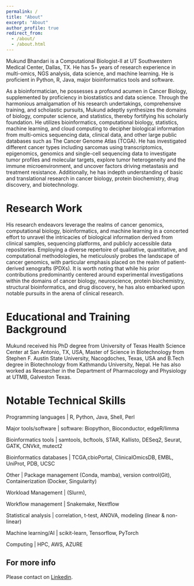 ```yaml
---
permalink: /
title: "About"
excerpt: "About"
author_profile: true
redirect_from:
  - /about/
  - /about.html
---
```


Mukund Bhandari is a Computational Biologist-II at UT Southwestern Medical Center, Dallas, TX. He has 5+ years of research experience in multi-omics, NGS analysis, data science, and machine learning. He is proficient in Python, R, Java, major bioinformatics tools and software. 

As a bioinformatician, he possesses a profound acumen in Cancer Biology, supplemented by proficiency in biostatistics and data science. Through the harmonious amalgamation of his research undertakings, comprehensive training, and scholastic pursuits, Mukund adeptly synthesizes the domains of biology, computer science, and statistics, thereby fortifying his scholarly foundation. 
He utilizes bioinformatics, computational biology, statistics, machine learning, and cloud computing to decipher biological information from multi-omics sequencing data, clinical data, and other large public databases such as The Cancer Genome Atlas (TCGA). He has investigated different cancer types including sarcomas using transcriptomics, epigenomics, genomics and single-cell sequencing data to investigate tumor profiles and molecular targets, explore tumor heterogeneity and the immune microenvironment, and uncover factors driving metastasis and treatment resistance. Additionally, he has indepth understanding of basic and translational research in cancer biology, protein biochemistry, drug discovery, and biotechnology.

Research Work
======
His research endeavors leverage the realms of cancer genomics, computational biology, bioinformatics, and machine learning in a concerted effort to unravel the intricacies of biological information derived from clinical samples, sequencing platforms, and publicly accessible data repositories. Employing a diverse repertoire of qualitative, quantitative, and computational methodologies, he meticulously probes the landscape of cancer genomics, with particular emphasis placed on the realm of patient-derived xenografts (PDXs). It is worth noting that while his prior contributions predominantly centered around experimental investigations within the domains of cancer biology, neuroscience, protein biochemistry, structural bioinformatics, and drug discovery, he has also embarked upon notable pursuits in the arena of clinical research.

Educational and Training Background
======

Mukund received his PhD degree from University of Texas Health Science Center at San Antonio, TX, USA, Master of Science in Biotechnology from Stephen F. Austin State University, Nacogdoches, Texas, USA and B.Tech degree in Biotechnology from Kathmandu University, Nepal. He has also worked as Researcher in the Department of Pharmacology and Physiology at UTMB, Galveston Texas.

Notable Technical Skills
======

Programming languages    | R, Python, Java, Shell, Perl

Major tools/software     | software: Biopython, Bioconductor, edgeR/limma

Bioinformatics tools     | samtools, bcftools, STAR, Kallisto, DESeq2, Seurat, GATK, CNVkit, mutect2

Bioinformatics databases | TCGA,cbioPortal, ClinicalOmicsDB, EMBL, UniProt, PDB, UCSC

Other                    | Package management (Conda, mamba), version control(Git), Containerization (Docker, Singularity)

Workload Management      | (Slurm),

Workflow management      | Snakemake, Nextflow

Statistical analysis     | correlation, t-test, ANOVA, modeling (linear & non-linear)

Machine learning/AI      | scikit-learn, Tensorflow, PyTorch

Computing                | HPC, AWS, AZURE

For more info
------
Please contact on [Linkedin](https://www.linkedin.com/in/mukundbhandari/).

